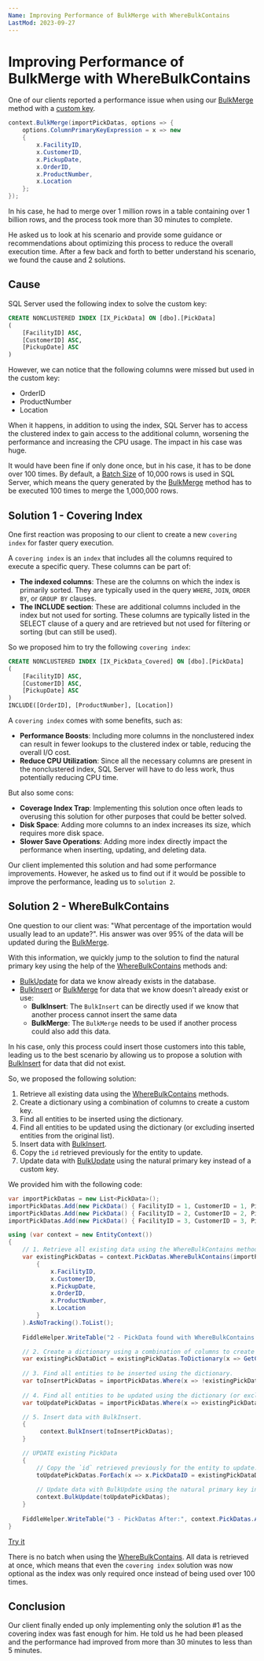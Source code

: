```yaml
---
Name: Improving Performance of BulkMerge with WhereBulkContains
LastMod: 2023-09-27
---
```


# Improving Performance of BulkMerge with WhereBulkContains

One of our clients reported a performance issue when using our [BulkMerge](/bulk-merge) method with a [custom key](/column-primary-key-expression).

```csharp
context.BulkMerge(importPickDatas, options => {
	options.ColumnPrimaryKeyExpression = x => new
	{
		x.FacilityID,
		x.CustomerID,
		x.PickupDate,
		x.OrderID,
		x.ProductNumber,
		x.Location
	};
});
```

In his case, he had to merge over 1 million rows in a table containing over 1 billion rows, and the process took more than 30 minutes to complete.

He asked us to look at his scenario and provide some guidance or recommendations about optimizing this process to reduce the overall execution time. After a few back and forth to better understand his scenario, we found the cause and 2 solutions.

## Cause

SQL Server used the following index to solve the custom key:

```sql
CREATE NONCLUSTERED INDEX [IX_PickData] ON [dbo].[PickData]
(
    [FacilityID] ASC,
    [CustomerID] ASC,
    [PickupDate] ASC
)
```

However, we can notice that the following columns were missed but used in the custom key:

- OrderID
- ProductNumber
- Location

When it happens, in addition to using the index, SQL Server has to access the clustered index to gain access to the additional column, worsening the performance and increasing the CPU usage. The impact in his case was huge.

It would have been fine if only done once, but in his case, it has to be done over 100 times. By default, a [Batch Size](batch-size) of 10,000 rows is used in SQL Server, which means the query generated by the [BulkMerge](/bulk-merge) method has to be executed 100 times to merge the 1,000,000 rows.

## Solution 1 - Covering Index

One first reaction was proposing to our client to create a new `covering index` for faster query execution.

A `covering index` is an `index` that includes all the columns required to execute a specific query. These columns can be part of:

- **The indexed columns**: These are the columns on which the index is primarily sorted. They are typically used in the query `WHERE`, `JOIN`, `ORDER BY`, or `GROUP BY` clauses.
- **The INCLUDE section**: These are additional columns included in the index but not used for sorting. These columns are typically listed in the SELECT clause of a query and are retrieved but not used for filtering or sorting (but can still be used).

So we proposed him to try the following `covering index`:

```sql
CREATE NONCLUSTERED INDEX [IX_PickData_Covered] ON [dbo].[PickData]
(
    [FacilityID] ASC,
    [CustomerID] ASC,
    [PickupDate] ASC
)
INCLUDE([OrderID], [ProductNumber], [Location])
```

A `covering index` comes with some benefits, such as:

- **Performance Boosts**: Including more columns in the nonclustered index can result in fewer lookups to the clustered index or table, reducing the overall I/O cost.
- **Reduce CPU Utilization**: Since all the necessary columns are present in the nonclustered index, SQL Server will have to do less work, thus potentially reducing CPU time.


But also some cons:

- **Coverage Index Trap**: Implementing this solution once often leads to overusing this solution for other purposes that could be better solved.
- **Disk Space**: Adding more columns to an index increases its size, which requires more disk space.
- **Slower Save Operations**: Adding more index directly impact the performance when inserting, updating, and deleting data.

Our client implemented this solution and had some performance improvements. However, he asked us to find out if it would be possible to improve the performance, leading us to `solution 2`.

## Solution 2 - WhereBulkContains

One question to our client was: "What percentage of the importation would usually lead to an update?". His answer was over 95% of the data will be updated during the [BulkMerge](/bulk-merge).

With this information, we quickly jump to the solution to find the natural primary key using the help of the [WhereBulkContains](/where-bulk-contains) methods and:

- [BulkUpdate](/bulk-update) for data we know already exists in the database.
- [BulkInsert](/bulk-insert) or [BulkMerge](/bulk-merge) for data that we know doesn't already exist or use:
   - **BulkInsert**: The `BulkInsert` can be directly used if we know that another process cannot insert the same data
   - **BulkMerge**: The `BulkMerge` needs to be used if another process could also add this data.

In his case, only this process could insert those customers into this table, leading us to the best scenario by allowing us to propose a solution with [BulkInsert](/bulk-insert) for data that did not exist. 

So, we proposed the following solution:

1. Retrieve all existing data using the [WhereBulkContains](/where-bulk-contains) methods.
2. Create a dictionary using a combination of columns to create a custom key.
3. Find all entities to be inserted using the dictionary.
4. Find all entities to be updated using the dictionary (or excluding inserted entities from the original list).
5. Insert data with [BulkInsert](/bulk-insert).
6. Copy the `id` retrieved previously for the entity to update.
7. Update data with [BulkUpdate](/bulk-update) using the natural primary key instead of a custom key.

We provided him with the following code:

```csharp
var importPickDatas = new List<PickData>();
importPickDatas.Add(new PickData() { FacilityID = 1, CustomerID = 1, PickupDate = DateTime.Today, OrderID = 1, ProductNumber = "ProductNumber_1", Location = "Location_1", ColumnToModify = "UpdatedColumn_1" });
importPickDatas.Add(new PickData() { FacilityID = 2, CustomerID = 2, PickupDate = DateTime.Today, OrderID = 2, ProductNumber = "ProductNumber_2", Location = "Location_2", ColumnToModify = "UpdatedColumn_2"  });
importPickDatas.Add(new PickData() { FacilityID = 3, CustomerID = 3, PickupDate = DateTime.Today, OrderID = 3, ProductNumber = "ProductNumber_3", Location = "Location_3", ColumnToModify = "AddedColumn_3"  });

using (var context = new EntityContext())
{
	// 1. Retrieve all existing data using the WhereBulkContains methods.
	var existingPickDatas = context.PickDatas.WhereBulkContains(importPickDatas, x => new
		{
			x.FacilityID,
			x.CustomerID,
			x.PickupDate,
			x.OrderID,
			x.ProductNumber,
			x.Location
		}  
	).AsNoTracking().ToList();
	
	FiddleHelper.WriteTable("2 - PickData found with WhereBulkContains:", existingPickDatas);

	// 2. Create a dictionary using a combination of columns to create a custom key.
	var existingPickDataDict = existingPickDatas.ToDictionary(x => GetCustomPickDataKey(x));
	
	// 3. Find all entities to be inserted using the dictionary.
	var toInsertPickDatas = importPickDatas.Where(x => !existingPickDataDict.ContainsKey(GetCustomPickDataKey(x))).ToList();
	
	// 4. Find all entities to be updated using the dictionary (or excluding inserted entities from the original list).
	var toUpdatePickDatas = importPickDatas.Where(x => existingPickDataDict.ContainsKey(GetCustomPickDataKey(x))).ToList();

	// 5. Insert data with BulkInsert.
	{
		 context.BulkInsert(toInsertPickDatas);
	}

	// UPDATE existing PickData
	{
		// Copy the `id` retrieved previously for the entity to update.
		toUpdatePickDatas.ForEach(x => x.PickDataID = existingPickDataDict[GetCustomPickDataKey(x)].PickDataID);
		
		// Update data with BulkUpdate using the natural primary key instead of a custom key.
		context.BulkUpdate(toUpdatePickDatas);
	}
	
	FiddleHelper.WriteTable("3 - PickDatas After:", context.PickDatas.AsNoTracking().ToList());
}	
```

[Try it](https://dotnetfiddle.net/2MgHzU)

There is no batch when using the [WhereBulkContains](/where-bulk-contains). All data is retrieved at once, which means that even the `covering index` solution was now optional as the index was only required once instead of being used over 100 times.

## Conclusion

Our client finally ended up only implementing only the solution #1 as the covering index was fast enough for him. He told us he had been pleased and the performance had improved from more than 30 minutes to less than 5 minutes.